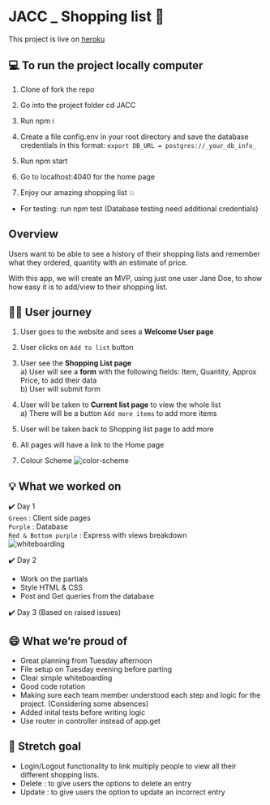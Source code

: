 # JACC _ Shopping list :purse:
This project is live on [heroku](https://jacc-shopping.herokuapp.com/)

## :computer: To run the project locally computer 
1. Clone of fork the repo

2. Go into the project folder cd JACC

3. Run npm i

4. Create a file config.env in your root directory and save the database credentials in this format:
```export DB_URL = postgres://_your_db_info_```
5. Run npm start

6. Go to localhost:4040 for the home page

7. Enjoy our amazing shopping list :boom:

- For testing: run npm test (Database testing need additional credentials)

## Overview
Users want to be able to see a history of their shopping lists and remember what they ordered, quantity with an estimate of price.

With this app, we will create an MVP, using just one user Jane Doe, to show how easy it is to add/view to their shopping list.

## :ok_woman: User journey
1. User goes to the website and sees a **Welcome User page**

2. User clicks on ` Add to list ` button

3. User see the **Shopping List page**
  <br>a) User will see a **form** with the following fields: Item, Quantity, Approx Price, to add their data
  <br>b) User will submit form
  
4. User will be taken to **Current list page** to view the whole list
  <br>a) There will be a button ` Add more items ` to add more items
  
5. User will be taken back to Shopping list page to add more

6. All pages will have a link to the Home page

7. Colour Scheme
![color-scheme](https://i.imgur.com/WIXODYM.png)

## :bulb: What we worked on
:heavy_check_mark: Day 1<br>
`Green` : Client side pages<br>
`Purple` : Database<br>
`Red & Bottom purple` : Express with views breakdown<br>
![whiteboarding](https://user-images.githubusercontent.com/36998110/50238746-25874a80-03b8-11e9-8a0f-374860479dc1.png)

:heavy_check_mark: Day 2
- Work on the partials
- Style HTML & CSS 
- Post and Get queries from the database

:heavy_check_mark: Day 3 (Based on raised issues)

## :smile: What we’re proud of 
- Great planning from Tuesday afternoon
- File setup on Tuesday evening before parting
- Clear simple whiteboarding
- Good code rotation
- Making sure each team member understood each step and logic for the project. (Considering some absences)
- Added inital tests before writing logic
- Use router in controller instead of app.get

## :muscle: Stretch goal
- Login/Logout functionality to link multiply people to view all their different shopping lists.
- Delete : to give users the options to delete an entry
- Update : to give users the option to update an incorrect entry

